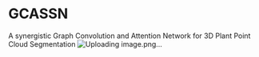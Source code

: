 # GCASSN
A synergistic Graph Convolution and Attention Network for 3D Plant Point Cloud Segmentation
![Uploading image.png…]()
